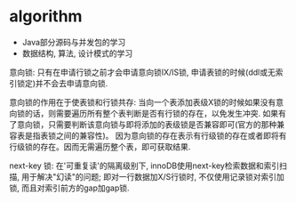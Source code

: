 # algorithm
* Java部分源码与并发包的学习
* 数据结构, 算法, 设计模式的学习


意向锁:
只有在申请行锁之前才会申请意向锁IX/IS锁, 申请表锁的时候(ddl或无索引锁定)并不会去申请意向锁.


意向锁的作用在于使表锁和行锁共存:
当向一个表添加表级X锁的时候如果没有意向锁的话，则需要遍历所有整个表判断是否有行锁的存在，以免发生冲突.
如果有了意向锁，只需要判断该意向锁与即将添加的表级锁是否兼容即可(官方的那种兼容表是指表锁之间的兼容性)。
因为意向锁的存在表示有行级锁的存在或者即将有行级锁的存在。因而无需遍历整个表，即可获取结果.


next-key 锁:
在'可重复读'的隔离级别下, innoDB使用next-key检索数据和索引扫描, 用于解决"幻读"的问题; 即对一行数据加X/S行锁时, 不仅使用记录锁对索引加锁, 而且对索引前方的gap加gap锁.


